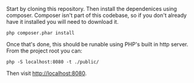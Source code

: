 Start by cloning this repository. Then install the dependenices using composer. Composer isn't part of this codebase, so if you don't already have it installed you will need to download it. 

    php composer.phar install

Once that's done, this should be runable using PHP's built in http server. From the project root you can:

    php -S localhost:8080 -t ./public/

Then visit [http://localhost:8080](http://localhost:8080). 
